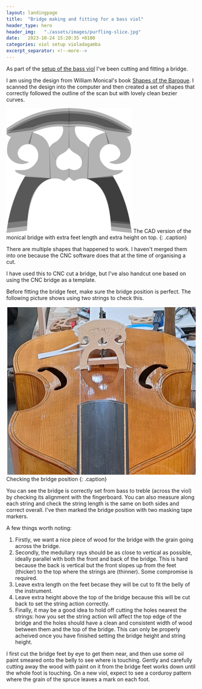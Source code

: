 ```yaml
---
layout: landingpage
title:  "Bridge making and fitting for a bass viol"
header_type: hero
header_img:   "./assets/images/purfling-slice.jpg"
date:   2023-10-24 15:20:35 +0100
categories: viol setup violadagamba
excerpt_separator: <!--more-->
---
```



As part of the [setup of the bass viol](/viol/setup/violadagamba/2023/10/24/setting-up-bass-viol.html) I've been cutting and fitting a bridge. 

<!--more-->
I am using the design from William Monical's book [Shapes of the Baroque](https://www.academia.edu/25898590/Shapes_of_the_baroque).
I scanned the design into the computer and then created a set of shapes that correctly followed the outline of the scan but with lovely clean bezier curves.

![CAD bridge](/assets/images/monical.png)
The CAD version of the monical bridge with extra feet length and extra height on top.
{: .caption}

There are multiple shapes that happened to work. I haven't merged them into one because the CNC software does that at the time of organising a cut.

I have used this to CNC cut a bridge, but I've also handcut one based on using the CNC bridge as a template. 

Before fitting the bridge feet, make sure the bridge position is perfect. The following picture shows using two strings to check this.

![checking the bridge position](/assets/images/setting-bridge.png)
Checking the bridge position
{: .caption}

You can see the bridge is correctly set from bass to treble (across the viol) by checking its alignment with the fingerboard. You can also measure along each string and check the string length is the same on both sides and correct overall. I've then marked the bridge position with two masking tape markers.

A few things worth noting:

1. Firstly, we want a nice piece of wood for the bridge with the grain going across the bridge.
2. Secondly, the medullary rays should be as close to vertical as possible, ideally parallel with both the front and back of the bridge. This is hard because the back is vertical but the front slopes up from the feet (thicker) to the top where the strings are (thinner). Some compromise is required.
3. Leave extra length on the feet becase they will be cut to fit the belly of the instrument. 
4. Leave extra height above the top of the bridge because this will be cut back to set the string action correctly.
5. Finally, it may be a good idea to hold off cutting the holes nearest the strings: how you set the string action will affect the top edge of the bridge and the holes should have a clean and consistent width of wood between them and the top of the bridge. This can only be properly acheived once you have finished setting the bridge height and string height.

I first cut the bridge feet by eye to get them near, and then use some oil paint smeared onto the belly to see where is touching. Gently and carefully cutting away the wood with paint on it from the bridge feet works down until the whole foot is touching. On a new viol, expect to see a corduroy pattern where the grain of the spruce leaves a mark on each foot.

